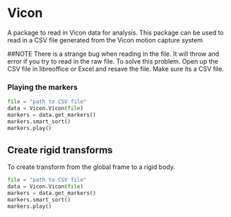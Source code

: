 # Vicon

A package to read in Vicon data for analysis. This package can be used to read in a CSV file generated from 
the Vicon motion capture system

##NOTE
There is a strange bug when reading in the file. It will throw and error if you try to read in the raw file. 
To solve this problem. Open up the CSV file in libreoffice or Excel and resave the file. Make sure its a CSV file. 


### Playing the markers


```python
file = "path to CSV file"
data = Vicon.Vicon(file)
markers = data.get_markers()
markers.smart_sort()
markers.play()
```


## Create rigid transforms

To create transform from the global frame to a rigid body. 
```python
file = "path to CSV file"
data = Vicon.Vicon(file)
markers = data.get_markers()
markers.smart_sort()
markers.play()
```
